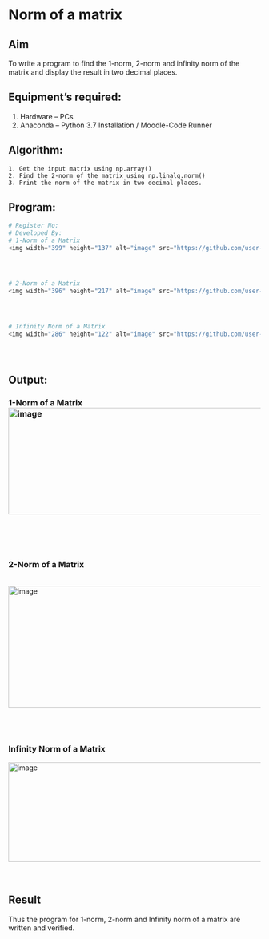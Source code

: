# Norm of a matrix
## Aim
To write a program to find the 1-norm, 2-norm and infinity norm of the matrix and display the result in two decimal places.
## Equipment’s required:
1.	Hardware – PCs
2.	Anaconda – Python 3.7 Installation / Moodle-Code Runner
## Algorithm:
	1. Get the input matrix using np.array()   
    2. Find the 2-norm of the matrix using np.linalg.norm()
	3. Print the norm of the matrix in two decimal places.
## Program:
```Python
# Register No:
# Developed By:
# 1-Norm of a Matrix
<img width="399" height="137" alt="image" src="https://github.com/user-attachments/assets/ecf0aacc-7d2d-46a2-8e39-34e8e3042c30" />




# 2-Norm of a Matrix
<img width="396" height="217" alt="image" src="https://github.com/user-attachments/assets/814b56e5-99ea-467e-9621-97d96b94089e" />




# Infinity Norm of a Matrix
<img width="286" height="122" alt="image" src="https://github.com/user-attachments/assets/4ea9963a-3a8e-4fbb-a246-f9bb78e2b155" />





```
## Output:
### 1-Norm of a Matrix<img width="588" height="213" alt="image" src="https://github.com/user-attachments/assets/7995ef70-dfba-4b60-93db-766485e4f7aa" />

<br>
<br>
<br>

### 2-Norm of a Matrix
<br><img width="528" height="244" alt="image" src="https://github.com/user-attachments/assets/8c563e76-5b99-405d-9831-0445a1938adc" />

<br>
<br>

### Infinity Norm of a Matrix
<img width="548" height="199" alt="image" src="https://github.com/user-attachments/assets/6a0050c0-f2f2-44e2-bdf5-0b6e1ab5ca2f" />


<br>
<br>
<br>

## Result
Thus the program for 1-norm, 2-norm and Infinity norm of a matrix are written and verified.
